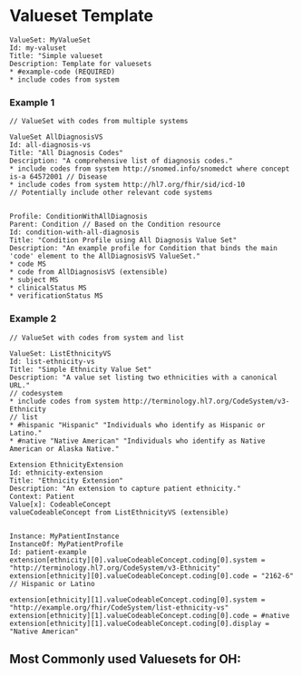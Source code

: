 # Valueset Template

    ValueSet: MyValueSet
    Id: my-valuset
    Title: "Simple valueset
    Description: Template for valuesets
    * #example-code (REQUIRED) 
    * include codes from system 

    
### Example 1

    // ValueSet with codes from multiple systems

    ValueSet AllDiagnosisVS
    Id: all-diagnosis-vs
    Title: "All Diagnosis Codes"
    Description: "A comprehensive list of diagnosis codes."
    * include codes from system http://snomed.info/snomedct where concept is-a 64572001 // Disease
    * include codes from system http://hl7.org/fhir/sid/icd-10
    // Potentially include other relevant code systems


    Profile: ConditionWithAllDiagnosis
    Parent: Condition // Based on the Condition resource
    Id: condition-with-all-diagnosis
    Title: "Condition Profile using All Diagnosis Value Set"
    Description: "An example profile for Condition that binds the main 'code' element to the AllDiagnosisVS ValueSet."
    * code MS
    * code from AllDiagnosisVS (extensible)
    * subject MS
    * clinicalStatus MS
    * verificationStatus MS 
    

### Example 2

    // ValueSet with codes from system and list
    
    ValueSet: ListEthnicityVS
    Id: list-ethnicity-vs
    Title: "Simple Ethnicity Value Set"
    Description: "A value set listing two ethnicities with a canonical URL."
    // codesystem
    * include codes from system http://terminology.hl7.org/CodeSystem/v3-Ethnicity
    // list
    * #hispanic "Hispanic" "Individuals who identify as Hispanic or Latino."
    * #native "Native American" "Individuals who identify as Native American or Alaska Native."

    Extension EthnicityExtension
    Id: ethnicity-extension
    Title: "Ethnicity Extension"
    Description: "An extension to capture patient ethnicity."
    Context: Patient
    Value[x]: CodeableConcept
    valueCodeableConcept from ListEthnicityVS (extensible)


    Instance: MyPatientInstance 
    InstanceOf: MyPatientProfile
    Id: patient-example
    extension[ethnicity][0].valueCodeableConcept.coding[0].system = "http://terminology.hl7.org/CodeSystem/v3-Ethnicity"
    extension[ethnicity][0].valueCodeableConcept.coding[0].code = "2162-6" // Hispanic or Latino

    extension[ethnicity][1].valueCodeableConcept.coding[0].system = "http://example.org/fhir/CodeSystem/list-ethnicity-vs"
    extension[ethnicity][1].valueCodeableConcept.coding[0].code = #native
    extension[ethnicity][1].valueCodeableConcept.coding[0].display = "Native American"
    



## Most Commonly used Valuesets for OH:
